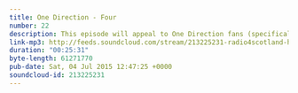 ```yaml
---
title: One Direction - Four
number: 22
description: This episode will appeal to One Direction fans (specifically of their album &quot;Four&quot;), Bruce Springsteen fans, Journey fans, Killers fans, Probability Theory fans, and everyone else in the world!
link-mp3: http://feeds.soundcloud.com/stream/213225231-radio4scotland-hmm-interesting-choice-ep22-one-direction-four.mp3
duration: "00:25:31"
byte-length: 61271770
pub-date: Sat, 04 Jul 2015 12:47:25 +0000
soundcloud-id: 213225231
---
```

